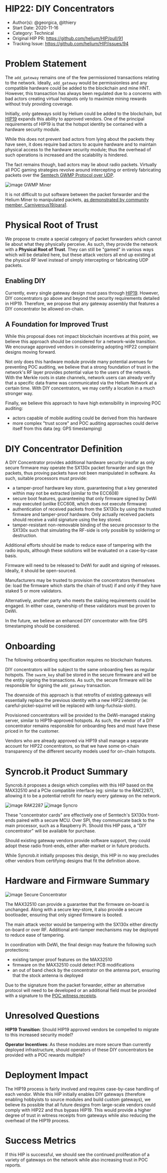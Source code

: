 # HIP22: DIY Concentrators

- Author(s): @georgica, @lthiery
- Start Date: 2020-11-16
- Category: Technical
- Original HIP PR: https://github.com/helium/HIP/pull/91
- Tracking Issue: https://github.com/helium/HIP/issues/94

# Problem Statement
[probem-statement]: #problem-statement

The `add_gateway` remains one of the few permissioned transactions relating to the network. Ideally, `add_gateway`
would be permissionless and any compatible hardware could be added to the blockchain and mine HNT. However, this
transaction has always been regulated due to a concerns with bad actors creating virtual hotspots only to maximize
mining rewards without truly providing coverage.

Initially, only gateways sold by Helium could be added to the blockchain, but [HIP19](0019-third-party-manufacturers.md)
expands this ability to approved vendors. One of the principal requirements of HIP19 is that the hotspot identity be
contained with a hardware security module.

While this does not prevent bad actors from lying about the packets they have seen, it does require bad actors to
acquire hardware and to maintain physical access to the hardware security module; thus the overhead of such operations
is increased and the scalability is hindered.

The fact remains though, bad actors may lie about radio packets. Virtually all POC gaming strategies revolve around
intercepting or entirely fabricating packets over the [Semtech GWMP Protocol over UDP](https://github.com/Lora-net/packet_forwarder/blob/master/PROTOCOL.TXT).

![image GWMP Miner](0022-diy-concentrators/miner_packet_forwarder.jpg)

It is not difficult to put software between the packet forwarder and the Helium Miner to manipulated packets,
[as demonstrated by community member, Carniverous19/para1](https://github.com/Carniverous19/helium-DIY-middleman).

# Physical Root of Trust
[physical-root-of-trust-value-and-incentives]: #physical-root-of-trust-value-and-incentives

We propose to create a special category of packet forwarders which cannot lie about what they physically perceive. As
such, they provide the network with a **Physical Root of Trust**. They can still be "gamed" in various ways which will
be detailed here, but these attack vectors all end up existing at the physical RF level instead of simply intercepting
or fabricating UDP packets.

## Enabling DIY
[enabling-diy]: #enabling-diy

Currently, every single gateway design must pass through [HIP19](0019-third-party-manufacturers.md). However, DIY
concentrators go above and beyond the security requirements detailed in HIP19. Therefore, we propose that any gateway
assembly that features a DIY concentrator be allowed on-chain.

## A Foundation for Improved Trust
[a-foundation-for-improved-trust]: #a-foundation-for-improved-trust

While this proposal does not impact blockchain incentives at this point, we believe this approach should be considered
for a network-wide transition. We encourage approved vendors in considering adopting HIP22 complaint designs moving
forward.

Not only does this hardware module provide many potential avenues for preventing POC auditing, we believe that
a strong foundation of trust in the network's RF layer provides potential value to the users of the network. With the
Merkle roots in state channels, network users can already verify that a specific data frame was communicated via
the Helium Network at a certain time. With DIY concentrators, we may certify a location in a much stronger way.

Finally, we believe this approach to have high extensibility in improving POC auditing:
* actors capable of mobile auditing could be derived from this hardware
* more complex "trust score" and POC auditing approaches could derive itself from this data (eg: GPS timestamping)

# DIY Concentrator Definition
[diy-concentrator-definition]: #diy-concentrator-definition

A DIY Concentrator provides additional hardware security insofar as only secure firmware may operate the SX130x packet
forwarder and sign the packets, thus proving packets have not been manipulated in software. As such, suitable processors
must provide:
* a tamper-proof hardware key store, guaranteeing that a key generated within may not be extracted (similar to the 
  ECC608)
* secure boot features, guaranteeing that only firmware signed by DeWi may executed (unlike ECC608, which does not 
  execute firmware)
* authentication of received packets from the SX130x by using the trusted firmware and tamper-proof hardware. Only 
  actually received packets should receive a valid signature using the key stored.
* tamper-resistant non-removable binding of the secure processor to the SX130x such that simulating the RF-side is only 
  possible by soldering or destruction.

Additional efforts should be made to reduce ease of tampering with the radio inputs, although these solutions will be
evaluated on a case-by-case basis.

Firmware will need to be released to DeWi for audit and signing of releases. Ideally, it should be open-sourced.

Manufacturers may be trusted to provision the concentrators themselves (ie: load the firmware which starts the chain of
trust) if and only if they have staked 5 or more validators. 

Alternatively, another party who meets the staking requirements could be engaged. In either case, ownership of these 
validators must be proven to DeWi.

In the future, we believe an enhanced DIY concentrator with fine GPS timestamping should be considered.

# Onboarding
[onboarding]: #onboarding

The following onboarding specification requires no blockchain features.

DIY concentrators will be subject to the same onboarding fees as regular hotspots. The `swarm_key` shall be stored
in the secure firmware and will be the entity signing the transactions. As such, the secure firmware will be responsible
for signing the `add_gateway` transaction.

The downside of this approach is that retrofits of existing gateways will essentially replace the previous identity with
a new HIP22 identity (ie: careful-pickel-squirrel will be replaced with long-fuchsia-sloth).

Provisioned concentrators will be provided to the DeWi-managed staking server, similar to HIP19-approved hotspots. As
such, the vendor of a DIY concentrator remains responsible for onboarding fees and must have these priced in for the
customer.

Vendors who are already approved via HIP19 shall manage a separate account for HIP22 concentrators, so that we have
some on-chain transparency of the different security models used for on-chain hotspots.

# Syncrob.it Product Summary
[product-summary]: #product-summary

Syncrob.it proposes a design which complies with this HIP based on the MAX32510 and a PCIe compatible interface (eg:
similar to the RAK2287), allowing it to be a potential retrofit for nearly every gateway on the network.

![image RAK2287](0022-diy-concentrators/rak2287.png)
![image Syncro](0022-diy-concentrators/syncrobit.jpg)


These "concentrator cards" are effectively one of Semtech's SX130x front-ends paired with a secure MCU. Over SPI, they
communicate back to the main processor, such as a Raspberry Pi. Should this HIP pass, a "DIY concentrator" will be
available for purchase.

Should existing gateway vendors provide software support, they could adopt these radio front-ends, either after-market
or in future products.

While Syncrob.it initially proposes this design, this HIP in no way precludes other vendors from certifying designs
that fit the definition above.

# Hardware and Firmware Summary
[hardware-and-firmware-summary]: #hardware-and-firmware-summary

![image Secure Concentrator](0022-diy-concentrators/concentrator.jpg)

The MAX32510 can provide a guarantee that the firmware on-board is unchanged. Along with a secure key-store, it also
provide a secure bootloader, ensuring that only signed firmware is booted.

The main attack vector would be tampering with the SX130x either directly on-board or over RF. Additional
anti-tamper mechanisms may be deployed to reduce ease of tampering.

In coordination with DeWi, the final design may
feature the following such protections:
* existing tamper proof features on the MAX32510
* firmware on the MAX32510 could detect PCB modifications
* an out of band check by the concentrator on the antenna port, ensuring that the stock antenna is deployed

Due to the signature from the packet forwarder, either an alternative protocol will need to be developed or an
additional field must be provided with a signature to the
[POC witness receipts](https://github.com/helium/proto/blob/master/src/blockchain_txn_poc_receipts_v1.proto#L22).

# Unresolved Questions
[unresolved]: #unresolved-questions

**HIP19 Transition**: Should HIP19 approved vendors be compelled to migrate to this increased security model?

**Operator Incentives**: As these modules are more secure than currently deployed infrastructure, should operators of
these DIY concentrators be provided with a POC rewards multiple?

# Deployment Impact
[deployment-impact]: #deployment-impact

The HIP19 process is fairly involved and requires case-by-case handling of each vendor. While this HIP initially enables
DIY gateways (therefore enabling hobbyists to source modules and build custom gateways), we believe its possible that
all future designs from large-scale vendors could comply with HIP22 and thus bypass HIP19. This would provide a higher
degree of trust in witness receipts from gateways while also reducing the overhead of the HIP19 process.

# Success Metrics
[success-metrics]: #success-metrics

If this HIP is successful, we should see the continued proliferation of a variety of gateways on the network while also
increasing trust in POC reports.
